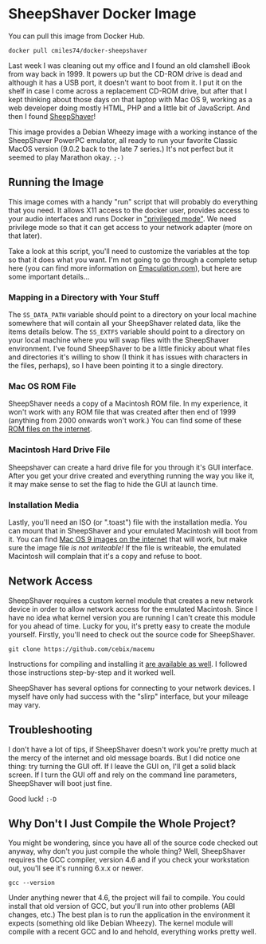SheepShaver Docker Image
==================================

You can pull this image from Docker Hub.

    docker pull cmiles74/docker-sheepshaver
    
Last week I was cleaning out my office and I found an old clamshell iBook from
way back in 1999. It powers up but the CD-ROM drive is dead and although it has
a USB port, it doesn't want to boot from it. I put it on the shelf in case I
come across a replacement CD-ROM drive, but after that I kept thinking about
those days on that laptop with Mac OS 9, working as a web developer doing mostly
HTML, PHP and a little bit of JavaScript. And then I found [SheepShaver][0]!

This image provides a Debian Wheezy image with a working instance of the
SheepShaver PowerPC emulator, all ready to run your favorite Classic MacOS
version (9.0.2 back to the late 7 series.) It's not perfect but it seemed to
play Marathon okay. `;-)`

Running the Image
--------------------

This image comes with a handy "run" script that will probably do everything that
you need. It allows X11 access to the docker user, provides access to your audio
interfaces and runs Docker in ["privileged mode"][1]. We need privilege mode so
that it can get access to your network adapter (more on that later).

Take a look at this script, you'll need to customize the variables at the top so
that it does what you want. I'm not going to go through a complete setup here
(you can find more information on [Emaculation.com][2]), but here are some
important details...

### Mapping in a Directory with Your Stuff

The `SS_DATA_PATH` variable should point to a directory on your local machine
somewhere that will contain all your SheepShaver related data, like the items
details below. The `SS_EXTFS` variable should point to a directory on your local
machine where you will swap files with the SheepShaver environment. I've found
SheepShaver to be a little finicky about what files and directories it's willing
to show (I think it has issues with characters in the files, perhaps), so I have
been pointing it to a single directory.

### Mac OS ROM File

SheepShaver needs a copy of a Macintosh ROM file. In my experience, it won't
work with any ROM file that was created after then end of 1999 (anything from
2000 onwards won't work.) You can find some of
these [ROM files on the internet][3].

### Macintosh Hard Drive File

Sheepshaver can create a hard drive file for you through it's GUI interface.
After you get your drive created and everything running the way you like it, it
may make sense to set the flag to hide the GUI at launch time.

### Installation Media

Lastly, you'll need an ISO (or ".toast") file with the installation media. You
can mount that in SheepShaver and your emulated Macintosh will boot from it. You
can find [Mac OS 9 images on the internet][4] that will work, but make sure the
image file *is not writeable!* If the file is writeable, the emulated Macintosh
will complain that it's a copy and refuse to boot.

Network Access
----------------

SheepShaver requires a custom kernel module that creates a new network device in
order to allow network access for the emulated Macintosh. Since I have no idea
what kernel version you are running I can't create this module for you ahead of
time. Lucky for you, it's pretty easy to create the module yourself. Firstly,
you'll need to check out the source code for SheepShaver.

    git clone https://github.com/cebix/macemu
    
Instructions for compiling and installing it [are available as well][5]. I
followed those instructions step-by-step and it worked well.

SheepShaver has several options for connecting to your network devices. I myself
have only had success with the "slirp" interface, but your mileage may vary.

Troubleshooting
-----------------

I don't have a lot of tips, if SheepShaver doesn't work you're pretty much at
the mercy of the internet and old message boards. But I did notice one thing:
try turning the GUI off. If I leave the GUI on, I'll get a solid black screen.
If I turn the GUI off and rely on the command line parameters, SheepShaver will
boot just fine.

Good luck! `:-D`

Why Don't I Just Compile the Whole Project?
-------------------------------------------------

You might be wondering, since you have all of the source code checked out
anyway, why don't you just compile the whole thing? Well, SheepShaver requires
the GCC compiler, version 4.6 and if you check your workstation out, you'll see
it's running 6.x.x or newer.

    gcc --version
    
Under anything newer that 4.6, the project will fail to compile. You could
install that old version of GCC, but you'll run into other problems (ABI
changes, etc.) The best plan is to run the application in the environment it
expects (something old like Debian Wheezy). The kernel module will compile with
a recent GCC and lo and hehold, everything works pretty well.


[0]: https://sheepshaver.cebix.net/
[1]: https://docs.docker.com/engine/reference/run/#runtime-privilege-and-linux-capabilities
[2]: http://www.emaculation.com/doku.php/ubuntu
[3]: https://www.macintoshrepository.org/7038-all-macintosh-roms-68k-ppc
[4]: https://www.macintoshrepository.org/2417-mac-os-9-0-4-us
[5]: https://github.com/cebix/macemu/tree/master/BasiliskII/src/Unix/Linux/NetDriver

